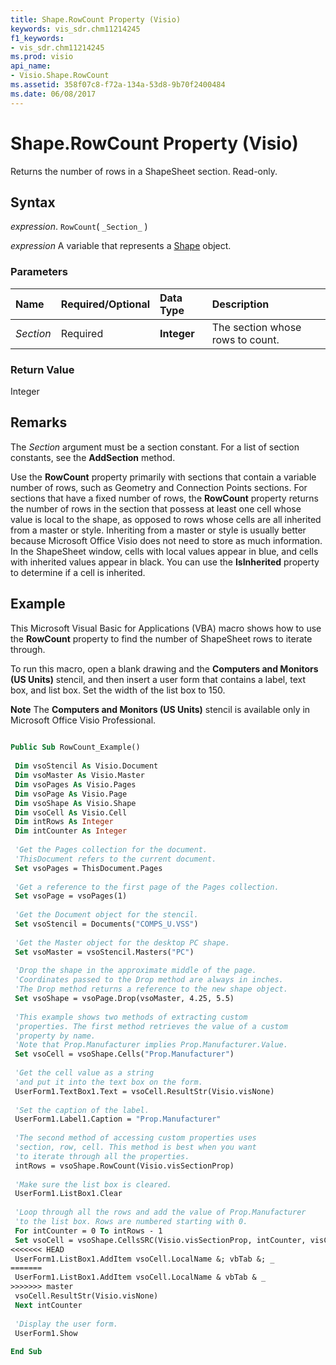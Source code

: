 ```yaml
---
title: Shape.RowCount Property (Visio)
keywords: vis_sdr.chm11214245
f1_keywords:
- vis_sdr.chm11214245
ms.prod: visio
api_name:
- Visio.Shape.RowCount
ms.assetid: 358f07c8-f72a-134a-53d8-9b70f2400484
ms.date: 06/08/2017
---
```



# Shape.RowCount Property (Visio)

Returns the number of rows in a ShapeSheet section. Read-only.


## Syntax

 _expression_. `RowCount`( `_Section_` )

 _expression_ A variable that represents a [Shape](./Visio.Shape.md) object.


### Parameters



|**Name**|**Required/Optional**|**Data Type**|**Description**|
|:-----|:-----|:-----|:-----|
| _Section_|Required| **Integer**|The section whose rows to count.|

### Return Value

Integer


## Remarks

The  _Section_ argument must be a section constant. For a list of section constants, see the **AddSection** method.

Use the  **RowCount** property primarily with sections that contain a variable number of rows, such as Geometry and Connection Points sections. For sections that have a fixed number of rows, the **RowCount** property returns the number of rows in the section that possess at least one cell whose value is local to the shape, as opposed to rows whose cells are all inherited from a master or style. Inheriting from a master or style is usually better because Microsoft Office Visio does not need to store as much information. In the ShapeSheet window, cells with local values appear in blue, and cells with inherited values appear in black. You can use the **IsInherited** property to determine if a cell is inherited.


## Example

This Microsoft Visual Basic for Applications (VBA) macro shows how to use the  **RowCount** property to find the number of ShapeSheet rows to iterate through.



To run this macro, open a blank drawing and the  **Computers and Monitors (US Units)** stencil, and then insert a user form that contains a label, text box, and list box. Set the width of the list box to 150.


 **Note**  The  **Computers and Monitors (US Units)** stencil is available only in Microsoft Office Visio Professional.




```vb
 
Public Sub RowCount_Example() 
 
 Dim vsoStencil As Visio.Document 
 Dim vsoMaster As Visio.Master 
 Dim vsoPages As Visio.Pages 
 Dim vsoPage As Visio.Page 
 Dim vsoShape As Visio.Shape 
 Dim vsoCell As Visio.Cell 
 Dim intRows As Integer 
 Dim intCounter As Integer 
 
 'Get the Pages collection for the document. 
 'ThisDocument refers to the current document. 
 Set vsoPages = ThisDocument.Pages 
 
 'Get a reference to the first page of the Pages collection. 
 Set vsoPage = vsoPages(1) 
 
 'Get the Document object for the stencil. 
 Set vsoStencil = Documents("COMPS_U.VSS") 
 
 'Get the Master object for the desktop PC shape. 
 Set vsoMaster = vsoStencil.Masters("PC") 
 
 'Drop the shape in the approximate middle of the page. 
 'Coordinates passed to the Drop method are always in inches. 
 'The Drop method returns a reference to the new shape object. 
 Set vsoShape = vsoPage.Drop(vsoMaster, 4.25, 5.5) 
 
 'This example shows two methods of extracting custom 
 'properties. The first method retrieves the value of a custom 
 'property by name. 
 'Note that Prop.Manufacturer implies Prop.Manufacturer.Value. 
 Set vsoCell = vsoShape.Cells("Prop.Manufacturer") 
 
 'Get the cell value as a string 
 'and put it into the text box on the form. 
 UserForm1.TextBox1.Text = vsoCell.ResultStr(Visio.visNone) 
 
 'Set the caption of the label. 
 UserForm1.Label1.Caption = "Prop.Manufacturer" 
 
 'The second method of accessing custom properties uses 
 'section, row, cell. This method is best when you want 
 'to iterate through all the properties. 
 intRows = vsoShape.RowCount(Visio.visSectionProp) 
 
 'Make sure the list box is cleared. 
 UserForm1.ListBox1.Clear 
 
 'Loop through all the rows and add the value of Prop.Manufacturer 
 'to the list box. Rows are numbered starting with 0. 
 For intCounter = 0 To intRows - 1 
 Set vsoCell = vsoShape.CellsSRC(Visio.visSectionProp, intCounter, visCustPropsValue) 
<<<<<<< HEAD
 UserForm1.ListBox1.AddItem vsoCell.LocalName &; vbTab &; _ 
=======
 UserForm1.ListBox1.AddItem vsoCell.LocalName & vbTab & _ 
>>>>>>> master
 vsoCell.ResultStr(Visio.visNone) 
 Next intCounter 
 
 'Display the user form. 
 UserForm1.Show 
 
End Sub
```


